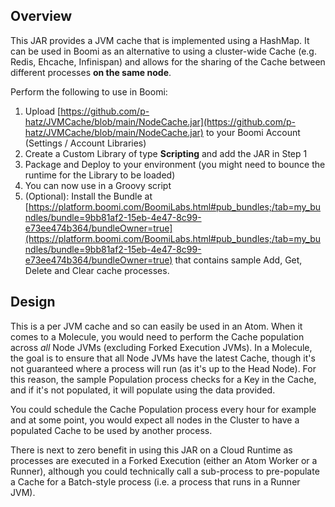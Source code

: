 ## Overview
This JAR provides a JVM cache that is implemented using a HashMap. It can be used in Boomi as an alternative to using a cluster-wide Cache (e.g. Redis, Ehcache, Infinispan) and allows for the sharing of the Cache between different processes **on the same node**.

Perform the following to use in Boomi:
1. Upload [https://github.com/p-hatz/JVMCache/blob/main/NodeCache.jar](https://github.com/p-hatz/JVMCache/blob/main/NodeCache.jar) to your Boomi Account (Settings / Account Libraries)
2. Create a Custom Library of type **Scripting** and add the JAR in Step 1
3. Package and Deploy to your environment (you might need to bounce the runtime for the Library to be loaded)
4. You can now use in a Groovy script
5. (Optional): Install the Bundle at [https://platform.boomi.com/BoomiLabs.html#pub_bundles;/tab=my_bundles/bundle=9bb81af2-15eb-4e47-8c99-e73ee474b364/bundleOwner=true](https://platform.boomi.com/BoomiLabs.html#pub_bundles;/tab=my_bundles/bundle=9bb81af2-15eb-4e47-8c99-e73ee474b364/bundleOwner=true) that contains sample Add, Get, Delete and Clear cache processes.

## Design
This is a per JVM cache and so can easily be used in an Atom. When it comes to a Molecule, you would need to perform the Cache population across *all* Node JVMs (excluding Forked Execution JVMs). In a Molecule, the goal is to ensure that all Node JVMs have the latest Cache, though it's not guaranteed where a process will run (as it's up to the Head Node).
For this reason, the sample Population process checks for a Key in the Cache, and if it's not populated, it will populate using the data provided.
<p>
You could schedule the Cache Population process every hour for example and at some point, you would expect all nodes in the Cluster to have a populated Cache to be used by another process.
<p>
There is next to zero benefit in using this JAR on a Cloud Runtime as processes are executed in a Forked Execution (either an Atom Worker or a Runner), although you could technically call a sub-process to pre-populate a Cache for a Batch-style process (i.e. a process that runs in a Runner JVM).
